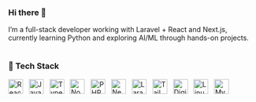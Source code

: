 ### Hi there 👋
I’m a full-stack developer working with Laravel + React and Next.js, currently learning Python and exploring AI/ML through hands-on projects.

#

### 🧰 Tech Stack
<p>
  <img alt="React" height="30" src="https://cdn.jsdelivr.net/gh/devicons/devicon/icons/react/react-original.svg" />&nbsp;&nbsp;
  <img alt="JavaScript" height="30" src="https://cdn.jsdelivr.net/gh/devicons/devicon/icons/javascript/javascript-plain.svg" />&nbsp;&nbsp;
  <img alt="TypeScript" height="30" src="https://cdn.jsdelivr.net/gh/devicons/devicon/icons/typescript/typescript-plain.svg" />&nbsp;&nbsp;
  <img alt="NodeJS" height="30" src="https://cdn.jsdelivr.net/gh/devicons/devicon/icons/nodejs/nodejs-original.svg" />&nbsp;&nbsp;
  <img alt="PHP" height="30" src="https://cdn.jsdelivr.net/gh/devicons/devicon/icons/php/php-original.svg" />&nbsp;&nbsp;
  <img alt="NextJS" height="30" src="https://cdn.jsdelivr.net/gh/devicons/devicon/icons/nextjs/nextjs-original.svg" />&nbsp;&nbsp;
  <img alt="Laravel" height="30" src="https://cdn.jsdelivr.net/gh/devicons/devicon/icons/laravel/laravel-original.svg" />&nbsp;&nbsp;
  <img alt="Tailwind CSS" height="30" src="https://cdn.jsdelivr.net/gh/devicons/devicon/icons/tailwindcss/tailwindcss-original.svg" />&nbsp;&nbsp;
  <img alt="DigitalOcean" height="30" src="https://cdn.jsdelivr.net/gh/devicons/devicon/icons/digitalocean/digitalocean-original.svg" />&nbsp;&nbsp;
  <img alt="Linux" height="30" src="https://cdn.jsdelivr.net/gh/devicons/devicon/icons/linux/linux-original.svg" />&nbsp;&nbsp;
  <img alt="MySQL" height="30" src="https://cdn.jsdelivr.net/gh/devicons/devicon/icons/mysql/mysql-original.svg" />
  <br/>
</p>



<!--
#

### 📊 Stats

[![Alfred's GitHub stats-Dark](https://github-readme-stats-elradinn.vercel.app/api?username=elradinn&show_icons=true&theme=dark#gh-dark-mode-only)](https://github.com/anuraghazra/github-readme-stats#gh-dark-mode-only)
[![Alfred's GitHub stats-Light](https://github-readme-stats-elradinn.vercel.app/api?username=elradinn&show_icons=true&theme=default#gh-light-mode-only)](https://github.com/anuraghazra/github-readme-stats#gh-light-mode-only)
-->

